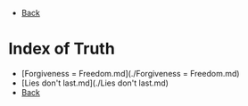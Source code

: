 - [Back](../index.md)
# Index of Truth

- [Forgiveness = Freedom.md](./Forgiveness = Freedom.md)
- [Lies don't last.md](./Lies don't last.md)
- [Back](../index.md)
